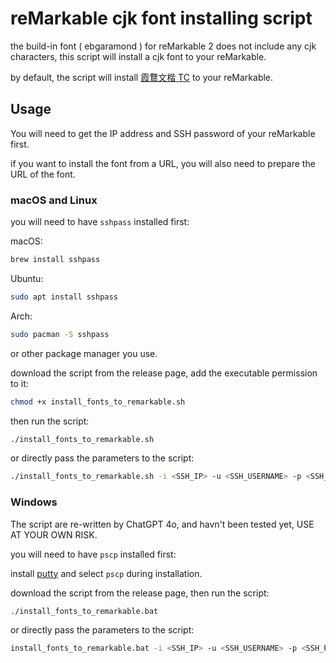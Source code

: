 # reMarkable cjk font installing script

the build-in font ( ebgaramond ) for reMarkable 2 does not include any cjk characters, this script will install a cjk font to your reMarkable.

by default, the script will install [霞鶩文楷 TC](https://github.com/lxgw/LxgwWenkaiTC) to your reMarkable.

## Usage

You will need to get the IP address and SSH password of your reMarkable first.

if you want to install the font from a URL, you will also need to prepare the URL of the font.

### macOS and Linux

you will need to have `sshpass` installed first:

macOS:

```bash
brew install sshpass
``` 

Ubuntu:
```bash
sudo apt install sshpass
```

Arch:
```bash
sudo pacman -S sshpass
```

or other package manager you use.

download the script from the release page, add the executable permission to it:

```bash
chmod +x install_fonts_to_remarkable.sh
```

then run the script:

```bash
./install_fonts_to_remarkable.sh
```

or directly pass the parameters to the script:

```bash
./install_fonts_to_remarkable.sh -i <SSH_IP> -u <SSH_USERNAME> -p <SSH_PASSWORD> -f <FONT_URL>
```

### Windows

The script are re-written by ChatGPT 4o, and havn't been tested yet, USE AT YOUR OWN RISK.

you will need to have `pscp` installed first:

install [putty](https://www.chiark.greenend.org.uk/~sgtatham/putty/latest.html) and select `pscp` during installation.

download the script from the release page, then run the script:

```bash
./install_fonts_to_remarkable.bat
```

or directly pass the parameters to the script:

```bash
install_fonts_to_remarkable.bat -i <SSH_IP> -u <SSH_USERNAME> -p <SSH_PASSWORD> -f <FONT_URL>
```
